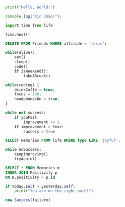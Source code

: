 ```python
print("Hello, World!")
```

```javascript
console.log("Xin chào!");
```

```python
import time from life

time.heal()
```

```sql
DELETE FROM Friends WHERE attitude = 'toxic';
```

```python
while(alive):
    eat()
    sleep()
    code()
    if isWeekend():
        takeABreak()
```

```javascript
while(coding) {
    drinkCoffe = true;
    focus = 100;
    headphonesOn = true;
}
```

```python
while not success:
    if youFail:
        improvement += 1
    if improvement > fear:
        success = true
```

```sql
SELECT memories FROM life WHERE type LIKE 'joyful';
```

```python
while noSuccess:
    keepImproving()
    tryAgain()
```

```sql
SELECT * FROM Memories m
INNER JOIN Positivity p
ON m.positivity = p.id
```

```python
if today.self > yesterday.self:
    print("You are on the right path!")
```

```javascript
new Success(failure)
```
